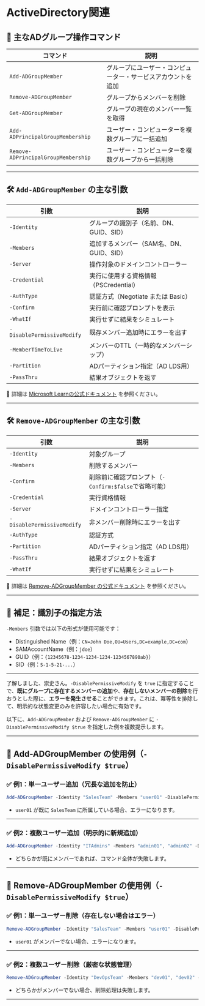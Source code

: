 # ActiveDirectory関連

## 🧩 主なADグループ操作コマンド

| コマンド                            | 説明                                                         |
| ----------------------------------- | ------------------------------------------------------------ |
| `Add-ADGroupMember`                 | グループにユーザー・コンピューター・サービスアカウントを追加 |
| `Remove-ADGroupMember`              | グループからメンバーを削除                                   |
| `Get-ADGroupMember`                 | グループの現在のメンバー一覧を取得                           |
| `Add-ADPrincipalGroupMembership`    | ユーザー・コンピューターを複数グループに一括追加             |
| `Remove-ADPrincipalGroupMembership` | ユーザー・コンピューターを複数グループから一括削除           |

---

## 🛠️ `Add-ADGroupMember` の主な引数

| 引数                       | 説明                                     |
| -------------------------- | ---------------------------------------- |
| `-Identity`                | グループの識別子（名前、DN、GUID、SID）  |
| `-Members`                 | 追加するメンバー（SAM名、DN、GUID、SID） |
| `-Server`                  | 操作対象のドメインコントローラー         |
| `-Credential`              | 実行に使用する資格情報（PSCredential）   |
| `-AuthType`                | 認証方式（Negotiate または Basic）       |
| `-Confirm`                 | 実行前に確認プロンプトを表示             |
| `-WhatIf`                  | 実行せずに結果をシミュレート             |
| `-DisablePermissiveModify` | 既存メンバー追加時にエラーを出す         |
| `-MemberTimeToLive`        | メンバーのTTL（一時的なメンバーシップ）  |
| `-Partition`               | ADパーティション指定（AD LDS用）         |
| `-PassThru`                | 結果オブジェクトを返す                   |

🔗 詳細は [Microsoft Learnの公式ドキュメント](https://learn.microsoft.com/en-us/powershell/module/activedirectory/add-adgroupmember?view=windowsserver2025-ps) を参照ください。

---

## 🛠️ `Remove-ADGroupMember` の主な引数

| 引数                       | 説明                                                  |
| -------------------------- | ----------------------------------------------------- |
| `-Identity`                | 対象グループ                                          |
| `-Members`                 | 削除するメンバー                                      |
| `-Confirm`                 | 削除前に確認プロンプト（`-Confirm:$false`で省略可能） |
| `-Credential`              | 実行資格情報                                          |
| `-Server`                  | ドメインコントローラー指定                            |
| `-DisablePermissiveModify` | 非メンバー削除時にエラーを出す                        |
| `-AuthType`                | 認証方式                                              |
| `-Partition`               | ADパーティション指定（AD LDS用）                      |
| `-PassThru`                | 結果オブジェクトを返す                                |
| `-WhatIf`                  | 実行せずに結果をシミュレート                          |

🔗 詳細は [Remove-ADGroupMember の公式ドキュメント](https://learn.microsoft.com/en-us/powershell/module/activedirectory/remove-adgroupmember?view=windowsserver2025-ps) を参照ください。

---

## 🧠 補足：識別子の指定方法

`-Members` 引数では以下の形式が使用可能です：

- Distinguished Name（例：`CN=John Doe,OU=Users,DC=example,DC=com`）
- SAMAccountName（例：`jdoe`）
- GUID（例：`{12345678-1234-1234-1234-1234567890ab}`）
- SID（例：`S-1-5-21-...`）

---

了解しました、崇史さん。`-DisablePermissiveModify` を `true` に指定することで、**既にグループに存在するメンバーの追加**や、**存在しないメンバーの削除**を行おうとした際に、**エラーを発生させる**ことができます。これは、冪等性を排除して、明示的な状態変更のみを許容したい場合に有効です。

以下に、`Add-ADGroupMember` および `Remove-ADGroupMember` に `-DisablePermissiveModify $true` を指定した例を複数提示します。

---

## 🧩 Add-ADGroupMember の使用例（`-DisablePermissiveModify $true`）

### ✅ 例1：単一ユーザー追加（冗長な追加を防止）

```powershell
Add-ADGroupMember -Identity "SalesTeam" -Members "user01" -DisablePermissiveModify $true
```

- `user01` が既に `SalesTeam` に所属している場合、エラーになります。

---

### ✅ 例2：複数ユーザー追加（明示的に新規追加）

```powershell
Add-ADGroupMember -Identity "ITAdmins" -Members "admin01", "admin02" -DisablePermissiveModify $true
```

- どちらかが既にメンバーであれば、コマンド全体が失敗します。

---

## 🧩 Remove-ADGroupMember の使用例（`-DisablePermissiveModify $true`）

### ✅ 例1：単一ユーザー削除（存在しない場合はエラー）

```powershell
Remove-ADGroupMember -Identity "SalesTeam" -Members "user01" -DisablePermissiveModify $true -Confirm:$false
```

- `user01` がメンバーでない場合、エラーになります。

---

### ✅ 例2：複数ユーザー削除（厳密な状態管理）

```powershell
Remove-ADGroupMember -Identity "DevOpsTeam" -Members "dev01", "dev02" -DisablePermissiveModify $true -Confirm:$false
```

- どちらかがメンバーでない場合、削除処理は失敗します。

---


